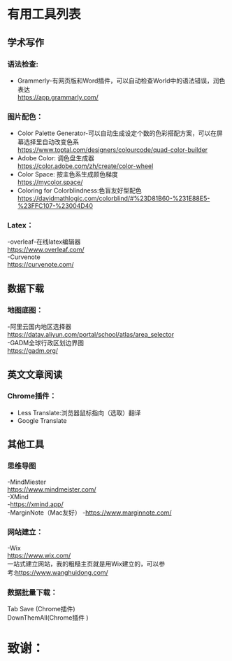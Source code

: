 # 有用工具列表

## 学术写作
### 语法检查:
- Grammerly-有网页版和Word插件，可以自动检查World中的语法错误，润色表达  
  <https://app.grammarly.com/>

### 图片配色：
- Color Palette Generator-可以自动生成设定个数的色彩搭配方案，可以在屏幕选择里自动改变色系  
  <https://www.toptal.com/designers/colourcode/quad-color-builder>  
- Adobe Color: 调色盘生成器  
  <https://color.adobe.com/zh/create/color-wheel>  
- Color Space: 按主色系生成颜色梯度  
  <https://mycolor.space/>
- Coloring for Colorblindness:色盲友好型配色   
  <https://davidmathlogic.com/colorblind/#%23D81B60-%231E88E5-%23FFC107-%23004D40>

### Latex：
-overleaf-在线latex编辑器  
 <https://www.overleaf.com/>   
-Curvenote  
<https://curvenote.com/>  

## 数据下载
### 地图底图：
-阿里云国内地区选择器   
<https://datav.aliyun.com/portal/school/atlas/area_selector>  
-GADM全球行政区划边界图   
<https://gadm.org/>  

## 英文文章阅读
### Chrome插件：
- Less Translate:浏览器鼠标指向（选取）翻译  
- Google Translate  

## 其他工具
### 思维导图
-MindMiester  
<https://www.mindmeister.com/>   
-XMind  
-<https://xmind.app/>  
-MarginNote（Mac友好）
-<https://www.marginnote.com/>

### 网站建立：
-Wix   
<https://www.wix.com/>  
 一站式建立网站，我的粗糙主页就是用Wix建立的，可以参考:<https://www.wanghuidong.com/> 
 
 ### 数据批量下载：
 Tab Save (Chrome插件)  
 DownThemAll(Chrome插件 )   
# 致谢：
